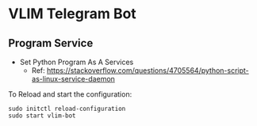  VLIM Telegram Bot     
 =================
 
 Program Service
 ---------------
 + Set Python Program As A Services
    + Ref: https://stackoverflow.com/questions/4705564/python-script-as-linux-service-daemon


To Reload and start the configuration:

    sudo initctl reload-configuration
    sudo start vlim-bot
